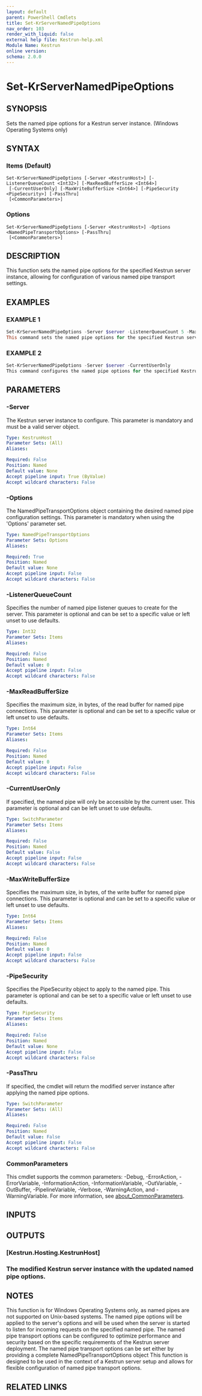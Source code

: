 ```yaml
---
layout: default
parent: PowerShell Cmdlets
title: Set-KrServerNamedPipeOptions
nav_order: 103
render_with_liquid: false
external help file: Kestrun-help.xml
Module Name: Kestrun
online version:
schema: 2.0.0
---
```


# Set-KrServerNamedPipeOptions

## SYNOPSIS
Sets the named pipe options for a Kestrun server instance.
(Windows Operating Systems only)

## SYNTAX

### Items (Default)
```
Set-KrServerNamedPipeOptions [-Server <KestrunHost>] [-ListenerQueueCount <Int32>] [-MaxReadBufferSize <Int64>]
 [-CurrentUserOnly] [-MaxWriteBufferSize <Int64>] [-PipeSecurity <PipeSecurity>] [-PassThru]
 [<CommonParameters>]
```

### Options
```
Set-KrServerNamedPipeOptions [-Server <KestrunHost>] -Options <NamedPipeTransportOptions> [-PassThru]
 [<CommonParameters>]
```

## DESCRIPTION
This function sets the named pipe options for the specified Kestrun server instance, allowing for configuration of various named pipe transport settings.

## EXAMPLES

### EXAMPLE 1
```powershell
Set-KrServerNamedPipeOptions -Server $server -ListenerQueueCount 5 -MaxReadBufferSize 65536
This command sets the named pipe options for the specified Kestrun server instance, configuring the listener queue count and maximum read buffer size.
```

### EXAMPLE 2
```powershell
Set-KrServerNamedPipeOptions -Server $server -CurrentUserOnly
This command configures the named pipe options for the specified Kestrun server instance to restrict access to the current user only.
```

## PARAMETERS

### -Server
The Kestrun server instance to configure.
This parameter is mandatory and must be a valid server object.

```yaml
Type: KestrunHost
Parameter Sets: (All)
Aliases:

Required: False
Position: Named
Default value: None
Accept pipeline input: True (ByValue)
Accept wildcard characters: False
```

### -Options
The NamedPipeTransportOptions object containing the desired named pipe configuration settings.
This parameter is mandatory when using the 'Options' parameter set.

```yaml
Type: NamedPipeTransportOptions
Parameter Sets: Options
Aliases:

Required: True
Position: Named
Default value: None
Accept pipeline input: False
Accept wildcard characters: False
```

### -ListenerQueueCount
Specifies the number of named pipe listener queues to create for the server.
This parameter is optional and can be set to a specific value or left unset to use defaults.

```yaml
Type: Int32
Parameter Sets: Items
Aliases:

Required: False
Position: Named
Default value: 0
Accept pipeline input: False
Accept wildcard characters: False
```

### -MaxReadBufferSize
Specifies the maximum size, in bytes, of the read buffer for named pipe connections.
This parameter is optional and can be set to a specific value or left unset to use defaults.

```yaml
Type: Int64
Parameter Sets: Items
Aliases:

Required: False
Position: Named
Default value: 0
Accept pipeline input: False
Accept wildcard characters: False
```

### -CurrentUserOnly
If specified, the named pipe will only be accessible by the current user.
This parameter is optional and can be left unset to use defaults.

```yaml
Type: SwitchParameter
Parameter Sets: Items
Aliases:

Required: False
Position: Named
Default value: False
Accept pipeline input: False
Accept wildcard characters: False
```

### -MaxWriteBufferSize
Specifies the maximum size, in bytes, of the write buffer for named pipe connections.
This parameter is optional and can be set to a specific value or left unset to use defaults.

```yaml
Type: Int64
Parameter Sets: Items
Aliases:

Required: False
Position: Named
Default value: 0
Accept pipeline input: False
Accept wildcard characters: False
```

### -PipeSecurity
Specifies the PipeSecurity object to apply to the named pipe.
This parameter is optional and can be set to a specific value or left unset to use defaults.

```yaml
Type: PipeSecurity
Parameter Sets: Items
Aliases:

Required: False
Position: Named
Default value: None
Accept pipeline input: False
Accept wildcard characters: False
```

### -PassThru
If specified, the cmdlet will return the modified server instance after applying the named pipe options.

```yaml
Type: SwitchParameter
Parameter Sets: (All)
Aliases:

Required: False
Position: Named
Default value: False
Accept pipeline input: False
Accept wildcard characters: False
```

### CommonParameters
This cmdlet supports the common parameters: -Debug, -ErrorAction, -ErrorVariable, -InformationAction, -InformationVariable, -OutVariable, -OutBuffer, -PipelineVariable, -Verbose, -WarningAction, and -WarningVariable. For more information, see [about_CommonParameters](http://go.microsoft.com/fwlink/?LinkID=113216).

## INPUTS

## OUTPUTS

### [Kestrun.Hosting.KestrunHost]
### The modified Kestrun server instance with the updated named pipe options.
## NOTES
This function is for Windows Operating Systems only, as named pipes are not supported on Unix-based systems.
The named pipe options will be applied to the server's options and will be used when the server is started to listen for incoming requests on the specified named pipe.
The named pipe transport options can be configured to optimize performance and security based on the specific requirements of the Kestrun server deployment.
The named pipe transport options can be set either by providing a complete NamedPipeTransportOptions object
This function is designed to be used in the context of a Kestrun server setup and allows for flexible configuration of named pipe transport options.

## RELATED LINKS

